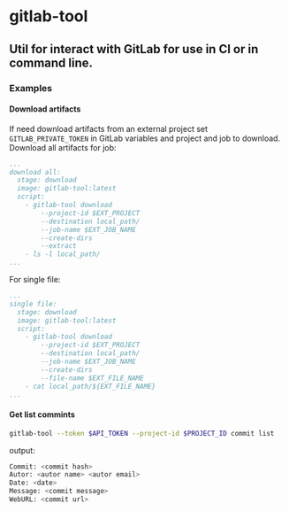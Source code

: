 # gitlab-tool
## Util for interact with GitLab for use in CI or in command line.
### Examples
#### Download artifacts
If need download artifacts from an external project set `GITLAB_PRIVATE_TOKEN` in GitLab variables and project and job to download.
Download all artifacts for job:
```yaml
...
download all:
  stage: download
  image: gitlab-tool:latest
  script:
    - gitlab-tool download
        --project-id $EXT_PROJECT
        --destination local_path/
        --job-name $EXT_JOB_NAME
        --create-dirs
        --extract
    - ls -l local_path/
...
```
For single file:
```yaml
...
single file:
  stage: download
  image: gitlab-tool:latest
  script:
    - gitlab-tool download
        --project-id $EXT_PROJECT
        --destination local_path/
        --job-name $EXT_JOB_NAME
        --create-dirs
        --file-name $EXT_FILE_NAME
    - cat local_path/${EXT_FILE_NAME}
...
```
#### Get list commints
```bash
gitlab-tool --token $API_TOKEN --project-id $PROJECT_ID commit list
```
output:
```bash
Commit: <commit hash>
Autor: <autor name> <autor email>
Date: <date>
Message: <commit message>
WebURL: <commit url>
```
